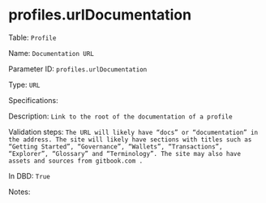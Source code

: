 # profiles.urlDocumentation

Table: ```Profile```

Name: ```Documentation URL```

Parameter ID: ```profiles.urlDocumentation```

Type: ```URL```

Specifications: 

Description: ```Link to the root of the documentation of a profile```

Validation steps: ```The URL will likely have “docs” or “documentation” in the address. The site will likely have sections with titles such as “Getting Started”, “Governance”, “Wallets”, “Transactions”, “Explorer”, “Glossary” and “Terminology”. The site may also have assets and sources from gitbook.com . ```

In DBD: ```True```

Notes: 

